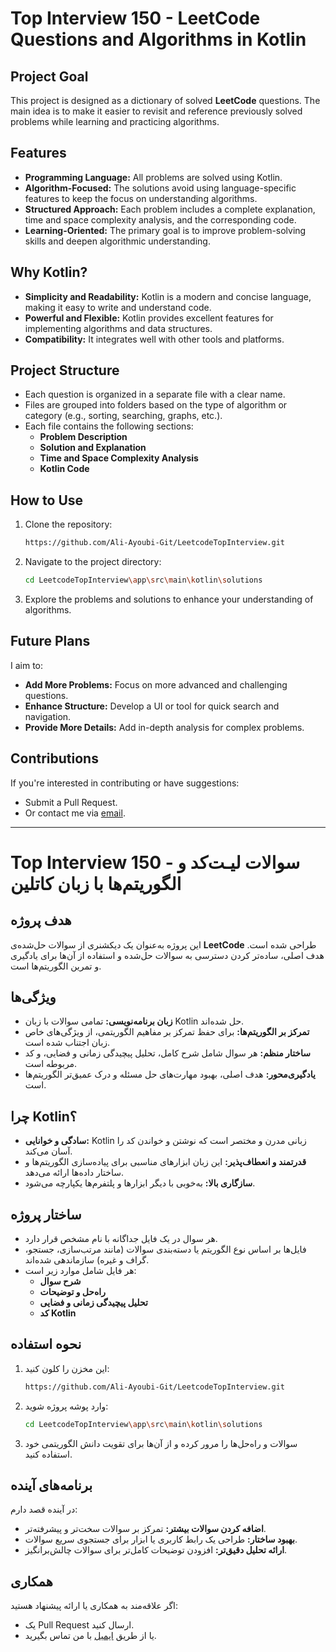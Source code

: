 

# **Top Interview 150 - LeetCode Questions and Algorithms in Kotlin**

## **Project Goal**
This project is designed as a dictionary of solved **LeetCode** questions. The main idea is to make it easier to revisit and reference previously solved problems while learning and practicing algorithms.

## **Features**
- **Programming Language:** All problems are solved using Kotlin.  
- **Algorithm-Focused:** The solutions avoid using language-specific features to keep the focus on understanding algorithms.  
- **Structured Approach:** Each problem includes a complete explanation, time and space complexity analysis, and the corresponding code.  
- **Learning-Oriented:** The primary goal is to improve problem-solving skills and deepen algorithmic understanding.

## **Why Kotlin?**
- **Simplicity and Readability:** Kotlin is a modern and concise language, making it easy to write and understand code.  
- **Powerful and Flexible:** Kotlin provides excellent features for implementing algorithms and data structures.  
- **Compatibility:** It integrates well with other tools and platforms.

## **Project Structure**
- Each question is organized in a separate file with a clear name.  
- Files are grouped into folders based on the type of algorithm or category (e.g., sorting, searching, graphs, etc.).  
- Each file contains the following sections:
  - **Problem Description**  
  - **Solution and Explanation**  
  - **Time and Space Complexity Analysis**  
  - **Kotlin Code**

## **How to Use**
1. Clone the repository:  
   ```bash
   https://github.com/Ali-Ayoubi-Git/LeetcodeTopInterview.git
   ```
2. Navigate to the project directory:  
   ```bash
   cd LeetcodeTopInterview\app\src\main\kotlin\solutions
   ```
3. Explore the problems and solutions to enhance your understanding of algorithms.

## **Future Plans**
I aim to:  
- **Add More Problems:** Focus on more advanced and challenging questions.  
- **Enhance Structure:** Develop a UI or tool for quick search and navigation.  
- **Provide More Details:** Add in-depth analysis for complex problems.

## **Contributions**
If you're interested in contributing or have suggestions:  
- Submit a Pull Request.  
- Or contact me via [email](aliayoubi.kt@gmail.com).

---

# **Top Interview 150 - سوالات لیـت‌کد و الگوریتم‌ها با زبان کاتلین**

## **هدف پروژه**
این پروژه به‌عنوان یک دیکشنری از سوالات حل‌شده‌ی **LeetCode** طراحی شده است. هدف اصلی، ساده‌تر کردن دسترسی به سوالات حل‌شده و استفاده از آن‌ها برای یادگیری و تمرین الگوریتم‌ها است.

## **ویژگی‌ها**
- **زبان برنامه‌نویسی:** تمامی سوالات با زبان Kotlin حل شده‌اند.  
- **تمرکز بر الگوریتم‌ها:** برای حفظ تمرکز بر مفاهیم الگوریتمی، از ویژگی‌های خاص زبان اجتناب شده است.  
- **ساختار منظم:** هر سوال شامل شرح کامل، تحلیل پیچیدگی زمانی و فضایی، و کد مربوطه است.  
- **یادگیری‌محور:** هدف اصلی، بهبود مهارت‌های حل مسئله و درک عمیق‌تر الگوریتم‌ها است.

## **چرا Kotlin؟**
- **سادگی و خوانایی:** Kotlin زبانی مدرن و مختصر است که نوشتن و خواندن کد را آسان می‌کند.  
- **قدرتمند و انعطاف‌پذیر:** این زبان ابزارهای مناسبی برای پیاده‌سازی الگوریتم‌ها و ساختار داده‌ها ارائه می‌دهد.  
- **سازگاری بالا:** به‌خوبی با دیگر ابزارها و پلتفرم‌ها یکپارچه می‌شود.

## **ساختار پروژه**
- هر سوال در یک فایل جداگانه با نام مشخص قرار دارد.  
- فایل‌ها بر اساس نوع الگوریتم یا دسته‌بندی سوالات (مانند مرتب‌سازی، جستجو، گراف و غیره) سازماندهی شده‌اند.  
- هر فایل شامل موارد زیر است:
  - **شرح سوال**  
  - **راه‌حل و توضیحات**  
  - **تحلیل پیچیدگی زمانی و فضایی**  
  - **کد Kotlin**

## **نحوه استفاده**
1. این مخزن را کلون کنید:  
   ```bash
   https://github.com/Ali-Ayoubi-Git/LeetcodeTopInterview.git
   ```
2. وارد پوشه پروژه شوید:  
   ```bash
   cd LeetcodeTopInterview\app\src\main\kotlin\solutions
   ```
3. سوالات و راه‌حل‌ها را مرور کرده و از آن‌ها برای تقویت دانش الگوریتمی خود استفاده کنید.

## **برنامه‌های آینده**
در آینده قصد دارم:  
- **اضافه کردن سوالات بیشتر:** تمرکز بر سوالات سخت‌تر و پیشرفته‌تر.  
- **بهبود ساختار:** طراحی یک رابط کاربری یا ابزار برای جستجوی سریع سوالات.  
- **ارائه تحلیل دقیق‌تر:** افزودن توضیحات کامل‌تر برای سوالات چالش‌برانگیز.

## **همکاری**
اگر علاقه‌مند به همکاری یا ارائه پیشنهاد هستید:  
- یک Pull Request ارسال کنید.  
- یا از طریق [ایمیل](aliayoubi.kt@gmail.com) با من تماس بگیرید.


